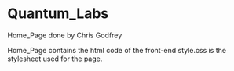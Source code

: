 # Quantum_Labs
Home_Page done by Chris Godfrey

Home_Page contains the html code of the front-end
style.css is the stylesheet used for the page.
